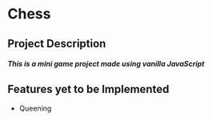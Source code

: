 ﻿# Chess

## Project Description

##### This is a mini game project made using vanilla JavaScript

## Features yet to be Implemented

* Queening

